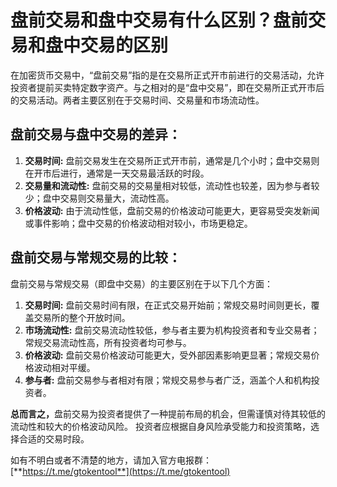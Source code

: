 # 盘前交易和盘中交易有什么区别？盘前交易和盘中交易的区别

在加密货币交易中，“盘前交易”指的是在交易所正式开市前进行的交易活动，允许投资者提前买卖特定数字资产。与之相对的是“盘中交易”，即在交易所正式开市后的交易活动。两者主要区别在于交易时间、交易量和市场流动性。

## 盘前交易与盘中交易的差异：

1. **交易时间:** 盘前交易发生在交易所正式开市前，通常是几个小时；盘中交易则在开市后进行，通常是一天交易最活跃的时段。
2. **交易量和流动性:** 盘前交易的交易量相对较低，流动性也较差，因为参与者较少；盘中交易则交易量大，流动性高。
3. **价格波动:** 由于流动性低，盘前交易的价格波动可能更大，更容易受突发新闻或事件影响；盘中交易的价格波动相对较小，市场更稳定。

## 盘前交易与常规交易的比较：

盘前交易与常规交易（即盘中交易）的主要区别在于以下几个方面：

1. **交易时间:** 盘前交易时间有限，在正式交易开始前；常规交易时间则更长，覆盖交易所的整个开放时间。
2. **市场流动性:** 盘前交易流动性较低，参与者主要为机构投资者和专业交易者；常规交易流动性高，所有投资者均可参与。
3. **价格波动:** 盘前交易价格波动可能更大，受外部因素影响更显著；常规交易价格波动相对平缓。
4. **参与者:** 盘前交易参与者相对有限；常规交易参与者广泛，涵盖个人和机构投资者。

**总而言之，**&#x76D8;前交易为投资者提供了一种提前布局的机会，但需谨慎对待其较低的流动性和较大的价格波动风险。 投资者应根据自身风险承受能力和投资策略，选择合适的交易时段。

如有不明白或者不清楚的地方，请加入官方电报群：[**https://t.me/gtokentool**](https://t.me/gtokentool)
